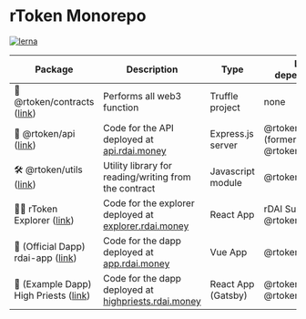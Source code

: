 # rToken Monorepo

[![lerna](https://img.shields.io/badge/maintained%20with-lerna-cc00ff.svg)](https://lerna.js.org/)

| Package                                                                   | Description                                                                            | Type               | Local dependencies                          |
| ------------------------------------------------------------------------- | -------------------------------------------------------------------------------------- | ------------------ | ------------------------------------------- |
| :scroll: @rtoken/contracts ([link](./packages/contracts))                 | Performs all web3 function                                                             | Truffle project    | none                                        |
| :satellite: @rtoken/api ([link](./packages/api))                          | Code for the API deployed at [api.rdai.money](https://api.rdai.money)                  | Express.js server  | @rtoken/utils (formerly @rtoken/analytics)) |
| :hammer_and_wrench: @rtoken/utils ([link](./packages/utils))              | Utility library for reading/writing from the contract                                  | Javascript module  | @rtoken/contracts                           |
| :telescope::stars: rToken Explorer ([link](./packages/explorer))          | Code for the explorer deployed at [explorer.rdai.money](https://explorer.rdai.money)   | React App          | rDAI Subgraph (see @rtoken/utils)           |
| :money_with_wings: (Official Dapp) rdai-app ([link](./packages/rdai-app)) | Code for the dapp deployed at [app.rdai.money](https://app.rdai.money)                 | Vue App            | @rtoken/contracts                           |
| :crown: (Example Dapp) High Priests ([link](./packages/high-priests))     | Code for the dapp deployed at [highpriests.rdai.money](https://highpriests.rdai.money) | React App (Gatsby) | @rtoken/api, @rtoken/utils                  |
